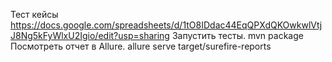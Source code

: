 Тест кейсы
https://docs.google.com/spreadsheets/d/1tO8IDdac44EqQPXdQKOwkwlVtjJ8Ng5kFyWlxU2Igio/edit?usp=sharing
Запустить тесты.
mvn package
Посмотреть отчет в Allure.
allure serve target/surefire-reports
